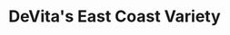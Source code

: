 ---
title: "DeVita's East Coast Variety"
url: /east-boston/devitas-east-coast-variety/
shop: convenience
---